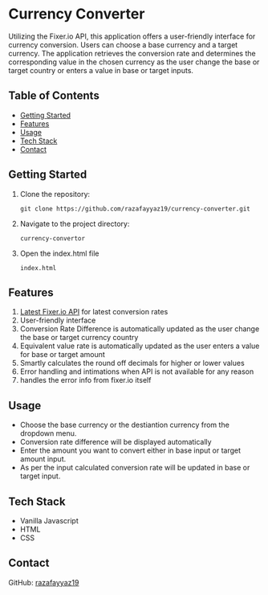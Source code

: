 # Currency Converter

Utilizing the Fixer.io API, this application offers a user-friendly interface for currency conversion. Users can choose a base currency and a target currency. The application retrieves the conversion rate and determines the corresponding value in the chosen currency as the user change the base or target country or enters a value in base or target inputs.

## Table of Contents

-   [Getting Started](#getting-started)
-   [Features](#features)
-   [Usage](#usage)
-   [Tech Stack](#tech-stack)
-   [Contact](#contact)

## Getting Started

1. Clone the repository:

    ```
    git clone https://github.com/razafayyaz19/currency-converter.git
    ```

2. Navigate to the project directory:

    ```
    currency-convertor
    ```

3. Open the index.html file
    ```
    index.html
    ```

## Features

1. [Latest Fixer.io API](http://data.fixer.io/api/latest) for latest conversion rates
2. User-friendly interface
3. Conversion Rate Difference is automatically updated as the user change the base or target currency country
4. Equivalent value rate is automatically updated as the user enters a value for base or target amount
5. Smartly calculates the round off decimals for higher or lower values
6. Error handling and intimations when API is not available for any reason
7. handles the error info from fixer.io itself

## Usage

-   Choose the base currency or the destiantion currency from the dropdown menu.
-   Conversion rate difference will be displayed automatically
-   Enter the amount you want to convert either in base input or target amount input.
-   As per the input calculated conversion rate will be updated in base or target input.

## Tech Stack

-   Vanilla Javascript
-   HTML
-   CSS

## Contact

GitHub: [razafayyaz19](https://github.com/razafayyaz19)
